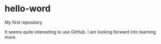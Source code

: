 # hello-word
My first repository

It seems quite interesting to use GitHub. I am looking forward into learning more.
